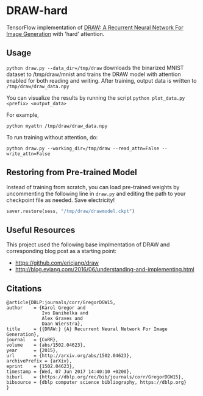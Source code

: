 # DRAW-hard

TensorFlow implementation of [DRAW: A Recurrent Neural Network For Image Generation](http://arxiv.org/pdf/1502.04623.pdf) with 'hard' attention.

## Usage

`python draw.py --data_dir=/tmp/draw` downloads the binarized MNIST dataset to /tmp/draw/mnist and trains the DRAW model with attention enabled for both reading and writing. After training, output data is written to `/tmp/draw/draw_data.npy`

You can visualize the results by running the script `python plot_data.py <prefix> <output_data>`

For example, 

`python myattn /tmp/draw/draw_data.npy`

To run training without attention, do:

`python draw.py --working_dir=/tmp/draw --read_attn=False --write_attn=False`

## Restoring from Pre-trained Model

Instead of training from scratch, you can load pre-trained weights by uncommenting the following line in `draw.py` and editing the path to your checkpoint file as needed. Save electricity! 

```python
saver.restore(sess, "/tmp/draw/drawmodel.ckpt")
```

## Useful Resources

This project used the following base implmentation of DRAW and corresponding blog post as a starting point:
- https://github.com/ericjang/draw
- http://blog.evjang.com/2016/06/understanding-and-implementing.html

## Citations
    @article{DBLP:journals/corr/GregorDGW15,
    author    = {Karol Gregor and
                 Ivo Danihelka and
                 Alex Graves and
                 Daan Wierstra},
    title     = {{DRAW:} {A} Recurrent Neural Network For Image Generation},
    journal   = {CoRR},
    volume    = {abs/1502.04623},
    year      = {2015},
    url       = {http://arxiv.org/abs/1502.04623},
    archivePrefix = {arXiv},
    eprint    = {1502.04623},
    timestamp = {Wed, 07 Jun 2017 14:40:10 +0200},
    biburl    = {https://dblp.org/rec/bib/journals/corr/GregorDGW15},
    bibsource = {dblp computer science bibliography, https://dblp.org}
    }
